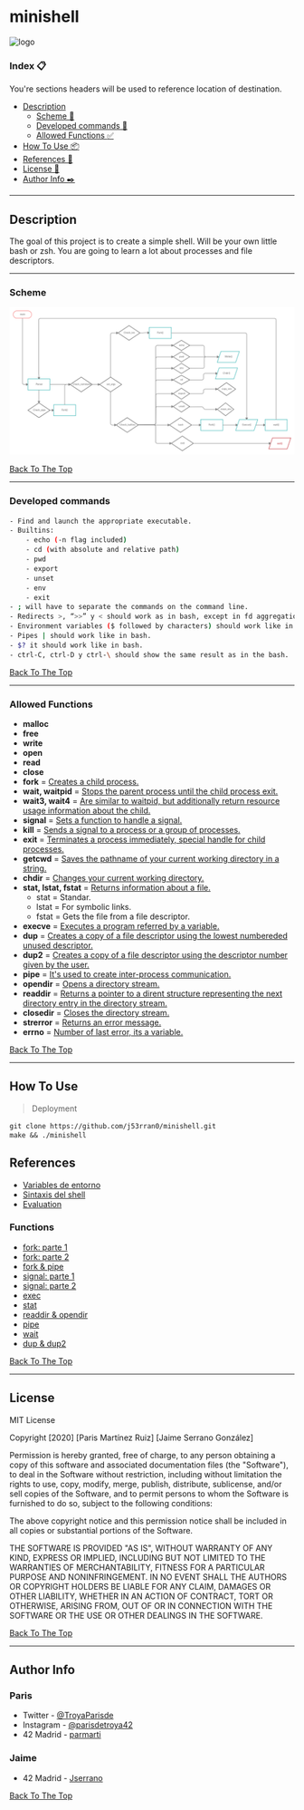 # minishell

![logo](https://i.ibb.co/N6kGJWg/minishell-logo.png)

### Index 📋
You're sections headers will be used to reference location of destination.

- [Description](#description)
    - [Scheme 🎨](#scheme)
	- [Developed commands 🚧](#developed-commands)
	- [Allowed Functions :white_check_mark:](#allowed-functions)
- [How To Use 📦](#how-to-use)
- [References 📌](#references)
- [License 📄](#license)
- [Author Info  ✒️](#author-info)

---

## Description
The goal of this project is to create a simple shell. Will be your own little
bash or zsh. You are going to learn a lot about processes and file descriptors.

---

### Scheme
![Scheme](minishell.png)

[Back To The Top](#minishell)

---

### Developed commands
```bash
- Find and launch the appropriate executable.
- Builtins:
    - echo (-n flag included)
    - cd (with absolute and relative path)
    - pwd
    - export
    - unset
    - env
    - exit
- ; will have to separate the commands on the command line.
- Redirects >, “>>” y < should work as in bash, except in fd aggregations.
- Environment variables ($ followed by characters) should work like in bash.
- Pipes | should work like in bash.
- $? it should work like in bash.
- ctrl-C, ctrl-D y ctrl-\ should show the same result as in the bash.
```

[Back To The Top](#minishell)

---

### Allowed Functions
- **malloc**
- **free**
- **write**
- **open**
- **read**
- **close**
- **fork** = [Creates a child process.](https://man7.org/linux/man-pages/man2/fork.2.html)
- **wait, waitpid**  = [Stops the parent process until the child process exit.](https://man7.org/linux/man-pages/man2/waitid.2.html)
- **wait3, wait4** = [Are similar to waitpid, but additionally return resource usage information about the child.](https://man7.org/linux/man-pages/man2/wait3.2.html)
- **signal** = [Sets a function to handle a signal.](https://man7.org/linux/man-pages/man2/signal.2.html)
- **kill** = [Sends a signal to a process or a group of processes.](https://man7.org/linux/man-pages/man2/kill.2.html)
- **exit** = [Terminates a process immediately, special handle for child processes.](https://www.tutorialspoint.com/c_standard_library/c_function_exit.htm)
- **getcwd** = [Saves the pathname of your current working directory in a string.](https://man7.org/linux/man-pages/man2/getcwd.2.html)
- **chdir** = [Changes your current working directory.](https://man7.org/linux/man-pages/man2/chdir.2.html)
- **stat, lstat, fstat** = [Returns information about a file.](https://man7.org/linux/man-pages/man2/stat.2.html)
  - stat = Standar.
  - lstat = For symbolic links.
  - fstat = Gets the file from a file descriptor.
- **execve** = [Executes a program referred by a variable.](https://man7.org/linux/man-pages/man2/execve.2.html)
- **dup** = [Creates a copy of a file descriptor using the lowest numbereded unused descriptor.](https://man7.org/linux/man-pages/man2/dup.2.html)
- **dup2** = [Creates a copy of a file descriptor using the descriptor number given by the user.](https://man7.org/linux/man-pages/man2/dup.2.html)
- **pipe** = [It's used to create inter-process communication.](https://man7.org/linux/man-pages/man2/pipe.2.html)
- **opendir** = [Opens a directory stream.](https://pubs.opengroup.org/onlinepubs/009695399/functions/opendir.html)
- **readdir** = [Returns a pointer to a dirent structure representing the next directory entry in the directory stream.](https://www.man7.org/linux/man-pages/man3/readdir.3.html)
- **closedir** = [Closes the directory stream.](https://linux.die.net/man/3/closedir)
- **strerror** = [Returns an error message.](https://www.tutorialspoint.com/c_standard_library/c_function_strerror.htm)
- **errno** = [Number of last error, its a variable.](https://www.youtube.com/watch?v=IZiUT-ipnj0&ab_channel=JacobSorber)

[Back To The Top](#minishell)

---

## How To Use
> Deployment
```shell
git clone https://github.com/j53rran0/minishell.git
make && ./minishell
```

## References
- [Variables de entorno](https://www.youtube.com/watch?v=ZX58AHhXpyA)
- [Sintaxis del shell](https://pubs.opengroup.org/onlinepubs/009695399/utilities/xcu_chap02.html)
- [Evaluation](https://github.com/Binary-Hackers/42_Corrections/blob/master/00_Projects/01_Unix/minishell/00.pdf)

### Functions
- [fork: parte 1](https://www.youtube.com/watch?v=VwjP-KFuZCM)
- [fork: parte 2](https://www.youtube.com/watch?v=Dt9z_ohQWHI)
- [fork & pipe](https://www.youtube.com/watch?v=oxWxcYoJJdM&ab_channel=WhileTrueThenDream)
- [signal: parte 1](https://www.youtube.com/watch?v=rNGlwqHpoGw)
- [signal: parte 2](https://www.youtube.com/watch?v=_Ks8q1KQ2Eg&ab_channel=WhileTrueThenDream)
- [exec](https://www.youtube.com/watch?v=yIe_9lqng2I)
- [stat](https://www.youtube.com/watch?v=LERSkW_pLBs)
- [readdir & opendir](https://www.youtube.com/watch?v=vbAfIGR_5XM)
- [pipe](https://www.geeksforgeeks.org/pipe-system-call/)
- [wait](https://www.geeksforgeeks.org/wait-system-call-c/)
- [dup & dup2](https://www.geeksforgeeks.org/dup-dup2-linux-system-call/)

[Back To The Top](#minishell)

---

## License
MIT License

Copyright [2020] [Paris Martínez Ruiz] [Jaime Serrano González]

Permission is hereby granted, free of charge, to any person obtaining a copy of this software and associated documentation files (the "Software"), to deal in the Software without restriction, including without limitation the rights to use, copy, modify, merge, publish, distribute, sublicense, and/or sell copies of the Software, and to permit persons to whom the Software is furnished to do so, subject to the following conditions:

The above copyright notice and this permission notice shall be included in all copies or substantial portions of the Software.

THE SOFTWARE IS PROVIDED "AS IS", WITHOUT WARRANTY OF ANY KIND, EXPRESS OR IMPLIED, INCLUDING BUT NOT LIMITED TO THE WARRANTIES OF MERCHANTABILITY, FITNESS FOR A PARTICULAR PURPOSE AND NONINFRINGEMENT. IN NO EVENT SHALL THE AUTHORS OR COPYRIGHT HOLDERS BE LIABLE FOR ANY CLAIM, DAMAGES OR OTHER LIABILITY, WHETHER IN AN ACTION OF CONTRACT, TORT OR OTHERWISE, ARISING FROM, OUT OF OR IN CONNECTION WITH THE SOFTWARE OR THE USE OR OTHER DEALINGS IN THE SOFTWARE.

[Back To The Top](#minishell)

---

## Author Info

### Paris
- Twitter - [@TroyaParisde](https://twitter.com/TroyaParisde)
- Instagram - [@parisdetroya42](https://instagram.com/parisdetroya42)
- 42 Madrid - [parmarti](https://profile.intra.42.fr/users/parmarti)

### Jaime
- 42 Madrid - [Jserrano](https://profile.intra.42.fr/users/jserrano)

[Back To The Top](#minishell)
